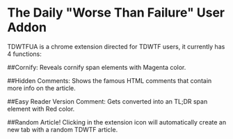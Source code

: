 # The Daily "Worse Than Failure" User Addon

TDWTFUA is a chrome extension directed for TDWTF users, it currently has 4 functions:

##Cornify:
Reveals cornify span elements with Magenta color.

##Hidden Comments:
Shows the famous HTML comments that contain more info on the article.

##Easy Reader Version Comment:
Gets converted into an TL;DR span element with Red color.

##Random Article!
Clicking in the extension icon will automatically create an new tab with a random TDWTF article.
